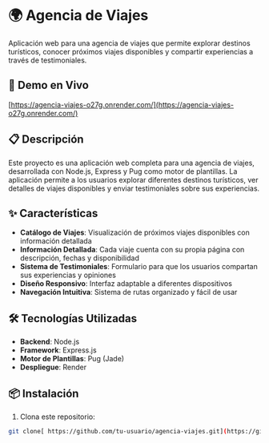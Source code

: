 # 🌍 Agencia de Viajes

Aplicación web para una agencia de viajes que permite explorar destinos turísticos, conocer próximos viajes disponibles y compartir experiencias a través de testimoniales.

## 🚀 Demo en Vivo

[https://agencia-viajes-o27g.onrender.com/](https://agencia-viajes-o27g.onrender.com/)

## 📋 Descripción

Este proyecto es una aplicación web completa para una agencia de viajes, desarrollada con Node.js, Express y Pug como motor de plantillas. La aplicación permite a los usuarios explorar diferentes destinos turísticos, ver detalles de viajes disponibles y enviar testimoniales sobre sus experiencias.

## ✨ Características

- **Catálogo de Viajes**: Visualización de próximos viajes disponibles con información detallada
- **Información Detallada**: Cada viaje cuenta con su propia página con descripción, fechas y disponibilidad
- **Sistema de Testimoniales**: Formulario para que los usuarios compartan sus experiencias y opiniones
- **Diseño Responsivo**: Interfaz adaptable a diferentes dispositivos
- **Navegación Intuitiva**: Sistema de rutas organizado y fácil de usar

## 🛠️ Tecnologías Utilizadas

- **Backend**: Node.js
- **Framework**: Express.js
- **Motor de Plantillas**: Pug (Jade)
- **Despliegue**: Render

## 📦 Instalación

1. Clona este repositorio:
```bash
git clone[ https://github.com/tu-usuario/agencia-viajes.git](https://github.com/Fercisto/agencia-viajes)
